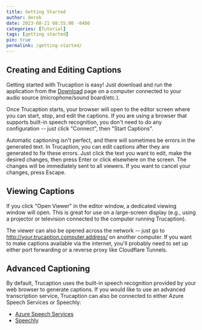 ```yaml
---
title: Getting Started
author: derek
date: 2023-08-21 08:55:00 -0400
categories: [Tutorial]
tags: [getting started]
pin: true
permalink: /getting-started/
---
```


## Creating and Editing Captions

Getting started with Trucaption is easy! Just download and run the application from the [Download](/download/) page on a computer connected to your audio source (microphone/sound board/etc.).

Once Trucaption starts, your browser will open to the editor screen where you can start, stop, and edit the captions. If you are using a browser that supports built-in speech recognition, you don't need to do any configuration -- just click "Connect", then "Start Captions".

Automatic captioning isn't perfect, and there will sometimes be errors in the generated text. In Trucaption, you can edit captions after they are generated to fix these errors. Just click the text you want to edit, make the desired changes, then press Enter or click elsewhere on the screen. The changes will be immediately sent to all viewers. If you want to cancel your changes, press Escape.

## Viewing Captions

If you click "Open Viewer" in the editor window, a dedicated viewing window will open. This is great for use on a large-screen display (e.g., using a projector or television connected to the computer running Trucaption).

The viewer can also be opened across the network -- just go to http://your.trucaption.computer.address/ on another computer. If you want to make captions available via the internet, you'll probably need to set up either port forwarding or a reverse proxy like Cloudflare Tunnels.

## Advanced Captioning

By default, Trucaption uses the built-in speech recognition provided by your web browser to generate captions. If you would like to use an advanced transcription service, Trucaption can also be connected to either Azure Speech Services or Speechly:

- [Azure Speech Services](/azure/)
- [Speechly](/speechly/)